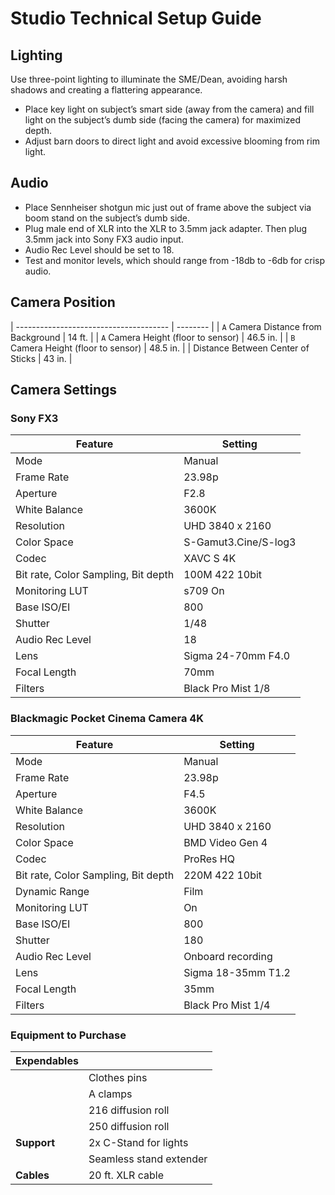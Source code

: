 # Studio Technical Setup Guide

## Lighting
Use three-point lighting to illuminate the SME/Dean, avoiding harsh shadows and creating a flattering appearance.
- Place key light on subject’s smart side (away from the camera) and fill light on the subject’s dumb side (facing the camera) for maximized depth.
- Adjust barn doors to direct light and avoid excessive blooming from rim light.

## Audio
- Place Sennheiser shotgun mic just out of frame above the subject via boom stand on the subject’s dumb side.
- Plug male end of XLR into the XLR to 3.5mm jack adapter. Then plug 3.5mm jack into Sony FX3 audio input.
- Audio Rec Level should be set to 18.
- Test and monitor levels, which should range from -18db to -6db for crisp audio.

## Camera Position
| -------------------------------------- | -------- |
| `A` Camera Distance from Background    | 14 ft.   |
| `A` Camera Height (floor to sensor)    | 46.5 in. |
| `B` Camera Height (floor to sensor)    | 48.5 in. |
| Distance Between Center of Sticks      | 43 in.   |

## Camera Settings
### Sony FX3

| Feature                                | Setting                     |
|----------------------------------------|-----------------------------|
| Mode                                   | Manual                      |
| Frame Rate                             | 23.98p                      |
| Aperture                               | F2.8                        |
| White Balance                          | 3600K                       |
| Resolution                             | UHD 3840 x 2160             |
| Color Space                            | S-Gamut3.Cine/S-log3        |
| Codec                                  | XAVC S 4K                   |
| Bit rate, Color Sampling, Bit depth    | 100M 422 10bit              |
| Monitoring LUT                         | s709 On                     |
| Base ISO/EI                            | 800                         |
| Shutter                                | 1/48                        |
| Audio Rec Level                        | 18                          |
| Lens                                   | Sigma 24-70mm F4.0          |
| Focal Length                           | 70mm                        |
| Filters                                | Black Pro Mist 1/8          |


### Blackmagic Pocket Cinema Camera 4K

| Feature                                | Setting                 |
|----------------------------------------|-------------------------|
| Mode                                   | Manual                  |
| Frame Rate                             | 23.98p                  |
| Aperture                               | F4.5                    |
| White Balance                          | 3600K                   |
| Resolution                             | UHD 3840 x 2160         |
| Color Space                            | BMD Video Gen 4         |
| Codec                                  | ProRes HQ               |
| Bit rate, Color Sampling, Bit depth    | 220M 422 10bit          |
| Dynamic Range                          | Film                    |
| Monitoring LUT                         | On                      |
| Base ISO/EI                            | 800                     |
| Shutter                                | 180                     |
| Audio Rec Level                        | Onboard recording       |
| Lens                                   | Sigma 18-35mm T1.2      |
| Focal Length                           | 35mm                    |
| Filters                                | Black Pro Mist 1/4      |

### Equipment to Purchase

| **Expendables** |                         |
|-----------------|-------------------------| 
|                 | Clothes pins            |
|                 | A clamps                |
|                 | 216 diffusion roll      |
|                 | 250 diffusion roll      |
| **Support**     | 2x C-Stand for lights   |
|                 | Seamless stand extender |
| **Cables**      | 20 ft. XLR cable        |

